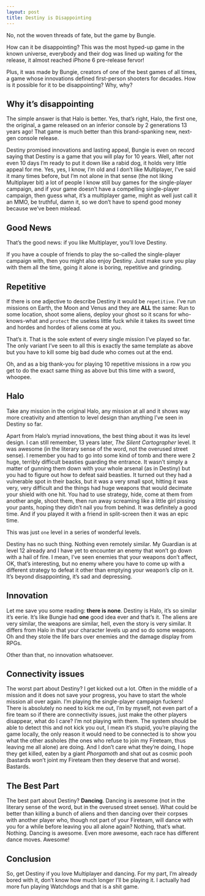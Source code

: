 ```yaml
---
layout: post
title: Destiny is Disappointing
---
```


No, not the woven threads of fate, but the game by Bungie. 

How can it be disappointing? This was the most hyped-up game in the known universe, everybody and their dog was lined up waiting for the release, it almost reached iPhone 6 pre-release fervor!

Plus, it was made by Bungie, creators of one of the best games of all times, a game whose innovations defined first-person shooters for decades. How is it possible for it to be disappointing? Why, why?

## Why it’s disappointing
The simple answer is that Halo is better. Yes, that’s right, Halo, the first one, the original, a game released on an inferior console by 2 generations 13 years ago! That game is much better than this brand-spanking new, next-gen console release. 

Destiny promised innovations and lasting appeal, Bungie is even on record saying that Destiny is a game that you will play for 10 years. Well, after not even 10 days I’m ready to put it down like a rabid dog, it holds very little appeal for me. Yes, yes, I know, I’m old and I don’t like Multiplayer, I’ve said it many times before, but I’m not alone in that sense (the not liking Multiplayer bit) a lot of people I know still buy games for the single-player campaign, and if your game doesn’t have a compelling single-player campaign, then guess what, it’s a multiplayer game, might as well just call it an MMO, be truthful, damn it, so we don’t have to spend good money because we’ve been mislead. 

## Good News
That’s the good news: if you like Multiplayer, you’ll love Destiny. 

If you have a couple of friends to play the so-called the single-player campaign with, then you might also enjoy Destiny. Just make sure you play with them all the time, going it alone is boring, repetitive and grinding. 

## Repetitive
If there is one adjective to describe Destiny it would be `repetitive`. I’ve run missions on Earth, the Moon and Venus and they are **ALL** the same: Run to some location, shoot some aliens, deploy your ghost so it scans for who-knows-what and `protect` the useless little fuck while it takes its sweet time and hordes and hordes of aliens come at you. 

That’s it. That is the sole extent of every single mission I’ve played so far. The only variant I’ve seen to all this is exactly the same template as above but you have to kill some big bad dude who comes out at the end. 

Oh, and as a big thank-you for playing 10 repetitive missions in a row you get to do the exact same thing as above but this time with a sword, whoopee. 

## Halo
Take any mission in the original Halo, any mission at all and it shows way more creativity and attention to level design than anything I’ve seen in Destiny so far. 

Apart from Halo’s myriad innovations, the best thing about it was its level design. I can still remember, 13 years later, *The Silent Cartographer* level. It was awesome (in the literary sense of the word, not the overused street sense). I remember you had to go into some kind of tomb and there were 2 huge, terribly difficult beasties guarding the entrance. It wasn’t simply a matter of gunning them down with your whole arsenal (as in Destiny) but you had to figure out how to defeat said beasties. It turned out they had a vulnerable spot in their backs, but it was a very small spot, hitting it was very, very difficult and the things had huge weapons that would decimate your shield with one hit. You had to use strategy, hide, come at them from another angle, shoot them, then run away screaming like a little girl pissing your pants, hoping they didn’t nail you from behind. It was definitely a good time. And if you played it with a friend in split-screen then it was an epic time. 

This was just `one` level in a series of wonderful levels. 

Destiny has no such thing. Nothing even remotely similar. My Guardian is at level 12 already and I have yet to encounter an enemy that won’t go down with a hail of fire. I mean, I’ve seen enemies that your weapons don’t affect, OK, that’s interesting, but no enemy where you have to come up with a different strategy to defeat it other than emptying your weapon’s clip on it. It’s beyond disappointing, it’s sad and depressing. 

## Innovation
Let me save you some reading: **there is none**. Destiny is Halo, it’s so similar it’s eerie. It’s like Bungie had **one** good idea ever and that’s it. The aliens are very similar, the weapons are similar, hell, even the story is very similar. It differs from Halo in that your character levels up and so do some weapons. Oh and they stole the life bars over enemies and the damage display from RPGs. 

Other than that, no innovation whatsoever. 

## Connectivity issues
The worst part about Destiny? I get kicked out a lot. Often in the middle of a mission and it does not save your progress, you have to start the whole mission all over again. I’m playing the single-player campaign fuckers! There is absolutely no need to kick me out, I’m by myself, not even part of a fire team so if there are connectivity issues, just make the other players disappear, what do I care? I’m not playing with them. The system should be able to detect this and not kick you out, I mean it’s stupid, you’re playing the game locally, the only reason it would need to be connected is to show you what the other assholes (the ones who refuse to join my Fireteam, thus leaving me all alone) are doing. And I don’t care what they’re doing, I hope they get killed, eaten by a giant *Phorgamoth* and shat out as cosmic pooh (bastards won’t joint my Fireteam then they deserve that and worse). Bastards.

## The Best Part
The best part about Destiny? **Dancing**. Dancing is awesome (not in the literary sense of the word, but in the overused street sense). What could be better than killing a bunch of aliens and then dancing over their corpses with another player who, though not part of your Fireteam, will dance with you for a while before leaving you all alone again? Nothing, that’s what. Nothing. Dancing is awesome. Even more awesome, each race has different dance moves. Awesome!

## Conclusion
So, get Destiny if you love Multiplayer and dancing. For my part, I’m already bored with it, don’t know how much longer I’ll be playing it. I actually had more fun playing Watchdogs and that is a shit game. 
